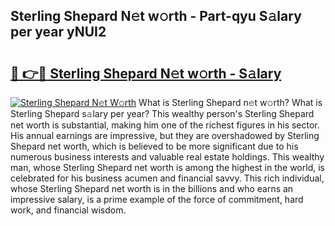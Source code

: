 ## Sterling Shepard N𝚎t w𝚘rth - Part-qyu S𝚊lary per year yNUI2

# <h2><a href="http://gc0ps7b.nevu.top/?p=Sterling+Shepard">🔗 👉🔴 Sterling Shepard N𝚎t w𝚘rth - S𝚊lary</a></h2>

[![Sterling Shepard N𝚎t W𝚘rth](https://i.imgur.com/Oavwk0R.jpeg)](http://gc0ps7b.nevu.top/?p=Sterling+Shepard)
What is Sterling Shepard n𝚎t w𝚘rth? What is Sterling Shepard s𝚊lary per year?
This wealthy person's Sterling Shepard net worth is substantial, making him one of the richest figures in his sector. His annual earnings are impressive, but they are overshadowed by Sterling Shepard net worth, which is believed to be more significant due to his numerous business interests and valuable real estate holdings. This wealthy man, whose Sterling Shepard net worth is among the highest in the world, is celebrated for his business acumen and financial savvy. This rich individual, whose Sterling Shepard net worth is in the billions and who earns an impressive salary, is a prime example of the force of commitment, hard work, and financial wisdom.
